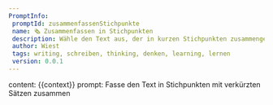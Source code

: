 ```yaml
---
PromptInfo:
 promptId: zusammenfassenStichpunkte
 name: 🗞️ Zusammenfassen in Stichpunkten
 description: Wähle den Text aus, der in kurzen Stichpunkten zusammengefasst werden soll.
 author: Wiest
 tags: writing, schreiben, thinking, denken, learning, lernen
 version: 0.0.1
---
```

content: 
{{context}}
prompt:
Fasse den Text in Stichpunkten mit verkürzten Sätzen zusammen

